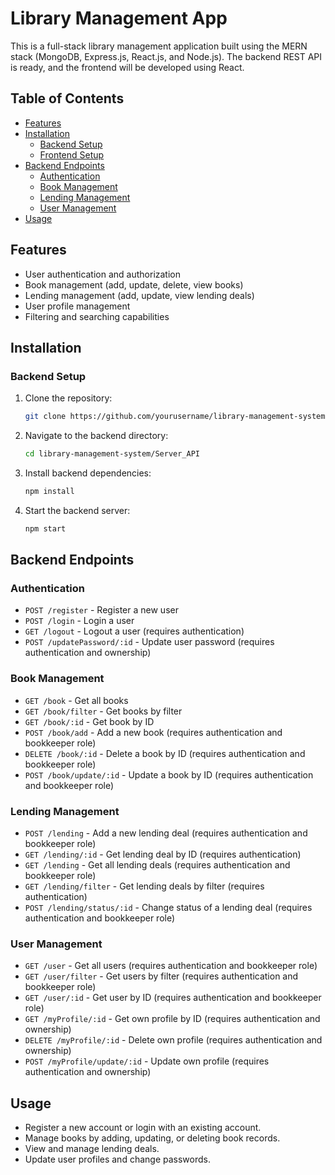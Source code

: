# Library Management App

This is a full-stack library management application built using the MERN stack (MongoDB, Express.js, React.js, and Node.js). The backend REST API is ready, and the frontend will be developed using React.

## Table of Contents
- [Features](#features)
- [Installation](#installation)
  - [Backend Setup](#backend-setup)
  - [Frontend Setup](#frontend-setup)
- [Backend Endpoints](#backend-endpoints)
  - [Authentication](#authentication)
  - [Book Management](#book-management)
  - [Lending Management](#lending-management)
  - [User Management](#user-management)
- [Usage](#usage)

## Features
- User authentication and authorization
- Book management (add, update, delete, view books)
- Lending management (add, update, view lending deals)
- User profile management
- Filtering and searching capabilities

## Installation

### Backend Setup
1. Clone the repository:
    ```sh
    git clone https://github.com/yourusername/library-management-system.git
    ```
2. Navigate to the backend directory:
    ```sh
    cd library-management-system/Server_API
    ```
3. Install backend dependencies:
    ```sh
    npm install
    ```
5. Start the backend server:
    ```sh
    npm start
    ```

## Backend Endpoints

### Authentication
- `POST /register` - Register a new user
- `POST /login` - Login a user
- `GET /logout` - Logout a user (requires authentication)
- `POST /updatePassword/:id` - Update user password (requires authentication and ownership)

### Book Management
- `GET /book` - Get all books
- `GET /book/filter` - Get books by filter
- `GET /book/:id` - Get book by ID
- `POST /book/add` - Add a new book (requires authentication and bookkeeper role)
- `DELETE /book/:id` - Delete a book by ID (requires authentication and bookkeeper role)
- `POST /book/update/:id` - Update a book by ID (requires authentication and bookkeeper role)

### Lending Management
- `POST /lending` - Add a new lending deal (requires authentication and bookkeeper role)
- `GET /lending/:id` - Get lending deal by ID (requires authentication)
- `GET /lending` - Get all lending deals (requires authentication and bookkeeper role)
- `GET /lending/filter` - Get lending deals by filter (requires authentication)
- `POST /lending/status/:id` - Change status of a lending deal (requires authentication and bookkeeper role)

### User Management
- `GET /user` - Get all users (requires authentication and bookkeeper role)
- `GET /user/filter` - Get users by filter (requires authentication and bookkeeper role)
- `GET /user/:id` - Get user by ID (requires authentication and bookkeeper role)
- `GET /myProfile/:id` - Get own profile by ID (requires authentication and ownership)
- `DELETE /myProfile/:id` - Delete own profile (requires authentication and ownership)
- `POST /myProfile/update/:id` - Update own profile (requires authentication and ownership)

## Usage
- Register a new account or login with an existing account.
- Manage books by adding, updating, or deleting book records.
- View and manage lending deals.
- Update user profiles and change passwords.
